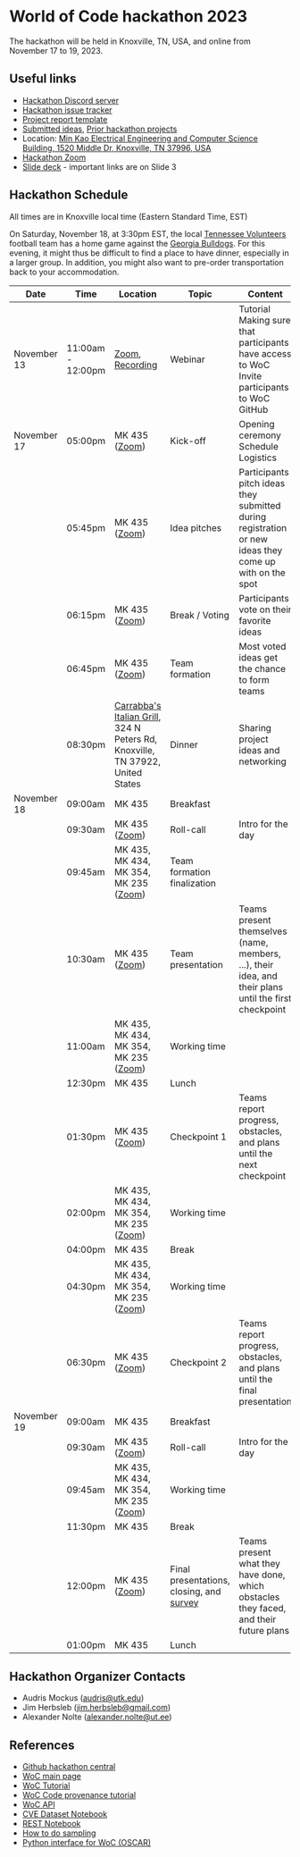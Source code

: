 # World of Code hackathon 2023

The hackathon will be held in Knoxville, TN, USA, and online from November 17 to 19, 2023.

## Useful links
- [Hackathon Discord server](https://bit.ly/woc2023discord)
- [Hackathon issue tracker](https://github.com/woc-hack/hackathon-knoxville-2023/issues)
- [Project report template](https://github.com/woc-hack/hackathon-knoxville-2023/blob/main/project_template.md)
- [Submitted ideas](https://github.com/woc-hack/hackathon-knoxville-2023/blob/main/ideas.md), [Prior hackathon projects](https://github.com/woc-hack/hackathon-knoxville-2023/blob/main/prior_projects.md)
- Location: [Min Kao Electrical Engineering and Computer Science Building, 1520 Middle Dr, Knoxville, TN 37996, USA](https://maps.app.goo.gl/TvFNNs8CaDxmqRbx8)
- [Hackathon Zoom](https://bit.ly/woc2023zoom)
- [Slide deck](https://docs.google.com/presentation/d/15K9um7ka-JdyOIVtp80myF-cwSdvTbql/edit?usp=sharing&ouid=109244461377084520186&rtpof=true&sd=true) - important links are on Slide 3

## Hackathon Schedule

All times are in Knoxville local time (Eastern Standard Time, EST)

On Saturday, November 18, at 3:30pm EST, the local [Tennessee Volunteers](https://utsports.com/sports/football) football team has a home game against the [Georgia Bulldogs](https://georgiadogs.com/sports/football). For this evening, it might thus be difficult to find a place to have dinner, especially in a larger group. In addition, you might also want to pre-order transportation back to your accommodation.

| Date | Time | Location | Topic | Content |
| --- | --- | --- | --- | --- |
| November 13 | 11:00am - 12:00pm | [Zoom](https://ut-ee.zoom.us/j/94814872450?pwd=eVplZkFFVTRpazB5VHdsbmdUYmxhdz09), [Recording](https://drive.google.com/file/d/1vA1dlnoAf-2JMorIXVcmDpTl2Xe5GDRN/view?usp=sharing) | Webinar | Tutorial <br/> Making sure that participants have access to WoC <br/> Invite participants to WoC GitHub |
| November 17 | 05:00pm | MK 435 ([Zoom](https://bit.ly/woc2023zoom)) | Kick-off | Opening ceremony <br/> Schedule <br/> Logistics |
| | 05:45pm | MK 435 ([Zoom](https://bit.ly/woc2023zoom)) | Idea pitches | Participants pitch ideas they submitted during registration or new ideas they come up with on the spot |
| | 06:15pm | MK 435 ([Zoom](https://bit.ly/woc2023zoom)) | Break / Voting | Participants vote on their favorite ideas |
| | 06:45pm | MK 435 ([Zoom](https://bit.ly/woc2023zoom)) | Team formation | Most voted ideas get the chance to form teams |
| | 08:30pm | [Carrabba's Italian Grill](https://maps.app.goo.gl/owqcnLPyV4XVZkms8), 324 N Peters Rd, Knoxville, TN 37922, United States | Dinner | Sharing project ideas and networking |
| November 18 | 09:00am | MK 435 | Breakfast | |
| | 09:30am | MK 435 ([Zoom](https://bit.ly/woc2023zoom)) | Roll-call | Intro for the day |
| | 09:45am | MK 435, MK 434, MK 354, MK 235 ([Zoom](https://bit.ly/woc2023zoom)) | Team formation finalization | |
| | 10:30am | MK 435 ([Zoom](https://bit.ly/woc2023zoom)) | Team presentation | Teams present themselves (name, members, ...), their idea, and their plans until the first checkpoint |
| | 11:00am | MK 435, MK 434, MK 354, MK 235 ([Zoom](https://bit.ly/woc2023zoom)) | Working time | |
| | 12:30pm | MK 435 | Lunch | |
| | 01:30pm | MK 435 ([Zoom](https://bit.ly/woc2023zoom)) | Checkpoint 1 | Teams report progress, obstacles, and plans until the next checkpoint |
| | 02:00pm | MK 435, MK 434, MK 354, MK 235 ([Zoom](https://bit.ly/woc2023zoom)) | Working time | |
| | 04:00pm | MK 435 | Break | |
| | 04:30pm | MK 435, MK 434, MK 354, MK 235 ([Zoom](https://bit.ly/woc2023zoom)) | Working time | |
| | 06:30pm | MK 435 ([Zoom](https://bit.ly/woc2023zoom)) | Checkpoint 2 | Teams report progress, obstacles, and plans until the final presentation |
| November 19 | 09:00am | MK 435 | Breakfast | |
| | 09:30am | MK 435 ([Zoom](https://bit.ly/woc2023zoom)) | Roll-call | Intro for the day |
| | 09:45am | MK 435, MK 434, MK 354, MK 235 ([Zoom](https://bit.ly/woc2023zoom)) | Working time | |
| | 11:30pm | MK 435 | Break | |
| | 12:00pm | MK 435 ([Zoom](https://bit.ly/woc2023zoom)) | Final presentations, closing, and [survey](https://bit.ly/woc2023survey) | Teams present what they have done, which obstacles they faced, and their future plans |
| | 01:00pm | MK 435 | Lunch | |

## Hackathon Organizer Contacts
* Audris Mockus (audris@utk.edu)
* Jim Herbsleb (jim.herbsleb@gmail.com)
* Alexander Nolte (alexander.nolte@ut.ee)

## References
- [Github hackathon central](https://github.com/woc-hack)
- [WoC main page](https://worldofcode.org/)
- [WoC Tutorial](https://github.com/woc-hack/tutorial/blob/master/README.md)
- [WoC Code provenance tutorial](https://docs.google.com/presentation/d/11YTKvweL3MNiCYWNhIxyIhTTMO6FIzNuctx9VpP9fIs/edit?usp=sharing)
- [WoC API](https://bitbucket.org/swsc/lookup/src/master/README.md)
- [CVE Dataset Notebook](https://github.com/woc-hack/hackathon-knoxville-2023/blob/main/CVEJupyter.ipynb)
- [REST Notebook](https://github.com/woc-hack/hackathon-knoxville-2023/blob/main/RESTJupyter.ipynb)
- [How to do sampling](https://github.com/woc-hack/hackathon-knoxville-2023/blob/main/sampling-resource.md)
- [Python interface for WoC (OSCAR)](https://github.com/ssc-oscar/oscar.py)
